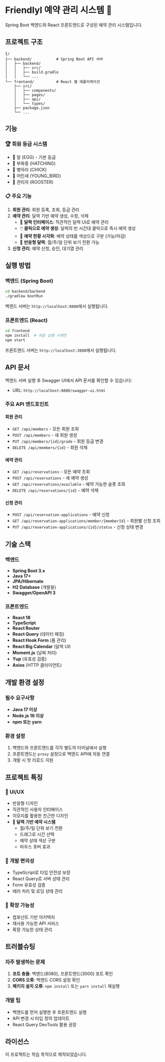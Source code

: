 # FriendlyI 예약 관리 시스템 🐤

Spring Boot 백엔드와 React 프론트엔드로 구성된 예약 관리 시스템입니다.

## 프로젝트 구조

```
I/
├── backend/           # Spring Boot API 서버
│   ├── backend/
│   │   ├── src/
│   │   ├── build.gradle
│   │   └── ...
└── frontend/          # React 웹 애플리케이션
    ├── src/
    │   ├── components/
    │   ├── pages/
    │   ├── api/
    │   └── types/
    ├── package.json
    └── ...
```

## 기능

### 🏆 회원 등급 시스템
- 🥚 알 (EGG) - 기본 등급
- 🐣 부화중 (HATCHING)
- 🐥 병아리 (CHICK)
- 🐤 어린새 (YOUNG_BIRD)
- 🐔 관리자 (ROOSTER)

### 📋 주요 기능
1. **회원 관리**: 회원 등록, 조회, 등급 관리
2. **예약 관리**: 달력 기반 예약 생성, 수정, 삭제
   - 📅 **달력 인터페이스**: 직관적인 달력 UI로 예약 관리
   - 🖱️ **클릭으로 예약 생성**: 달력의 빈 시간대 클릭으로 즉시 예약 생성
   - 👀 **예약 현황 시각화**: 예약 상태를 색상으로 구분 (가능/마감)
   - 📱 **반응형 달력**: 월/주/일 단위 보기 전환 가능
3. **신청 관리**: 예약 신청, 승인, 대기열 관리

## 실행 방법

### 백엔드 (Spring Boot)
```bash
cd backend/backend
./gradlew bootRun
```
백엔드 서버는 `http://localhost:8080`에서 실행됩니다.

### 프론트엔드 (React)
```bash
cd frontend
npm install  # 처음 실행 시에만
npm start
```
프론트엔드 서버는 `http://localhost:3000`에서 실행됩니다.

## API 문서

백엔드 서버 실행 후 Swagger UI에서 API 문서를 확인할 수 있습니다:
- URL: `http://localhost:8080/swagger-ui.html`

### 주요 API 엔드포인트

#### 회원 관리
- `GET /api/members` - 모든 회원 조회
- `POST /api/members` - 새 회원 생성
- `PUT /api/members/{id}/grade` - 회원 등급 변경
- `DELETE /api/members/{id}` - 회원 삭제

#### 예약 관리
- `GET /api/reservations` - 모든 예약 조회
- `POST /api/reservations` - 새 예약 생성
- `GET /api/reservations/available` - 예약 가능한 슬롯 조회
- `DELETE /api/reservations/{id}` - 예약 삭제

#### 신청 관리
- `POST /api/reservation-applications` - 예약 신청
- `GET /api/reservation-applications/member/{memberId}` - 회원별 신청 조회
- `PUT /api/reservation-applications/{id}/status` - 신청 상태 변경

## 기술 스택

### 백엔드
- **Spring Boot 3.x**
- **Java 17+**
- **JPA/Hibernate**
- **H2 Database** (개발용)
- **Swagger/OpenAPI 3**

### 프론트엔드
- **React 18**
- **TypeScript**
- **React Router**
- **React Query** (데이터 페칭)
- **React Hook Form** (폼 관리)
- **React Big Calendar** (달력 UI)
- **Moment.js** (날짜 처리)
- **Yup** (유효성 검증)
- **Axios** (HTTP 클라이언트)

## 개발 환경 설정

### 필수 요구사항
- **Java 17 이상**
- **Node.js 16 이상**
- **npm 또는 yarn**

### 환경 설정
1. 백엔드와 프론트엔드를 각각 별도의 터미널에서 실행
2. 프론트엔드는 `proxy` 설정으로 백엔드 API에 자동 연결
3. 개발 시 핫 리로드 지원

## 프로젝트 특징

### 🎨 UI/UX
- 반응형 디자인
- 직관적인 사용자 인터페이스
- 이모지를 활용한 친근한 디자인
- **📅 달력 기반 예약 시스템**
  - 월/주/일 단위 보기 전환
  - 드래그로 시간 선택
  - 예약 상태 색상 구분
  - 마우스 호버 효과

### 🔧 개발 편의성
- TypeScript로 타입 안전성 보장
- React Query로 서버 상태 관리
- Form 유효성 검증
- 에러 처리 및 로딩 상태 관리

### 🚀 확장 가능성
- 컴포넌트 기반 아키텍처
- 재사용 가능한 API 서비스
- 확장 가능한 상태 관리

## 트러블슈팅

### 자주 발생하는 문제
1. **포트 충돌**: 백엔드(8080), 프론트엔드(3000) 포트 확인
2. **CORS 오류**: 백엔드 CORS 설정 확인
3. **패키지 설치 오류**: `npm install` 또는 `yarn install` 재실행

### 개발 팁
- 백엔드를 먼저 실행한 후 프론트엔드 실행
- API 변경 시 타입 정의 업데이트
- React Query DevTools 활용 권장

## 라이선스

이 프로젝트는 학습 목적으로 제작되었습니다.